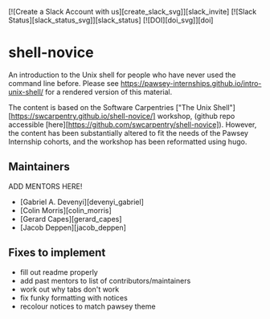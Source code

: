 [![Create a Slack Account with us][create_slack_svg]][slack_invite]
[![Slack Status][slack_status_svg]][slack_status]
[![DOI][doi_svg]][doi]

shell-novice
============

An introduction to the Unix shell for people who have never used the command line before.
Please see <https://pawsey-internships.github.io/intro-unix-shell/> for a rendered version of this material. 

The content is based on the Software Carpentries ["The Unix Shell"][https://swcarpentry.github.io/shell-novice/] workshop,
(github repo accessible [here][https://github.com/swcarpentry/shell-novice]). However, the content has 
been substantially altered to fit the needs of the Pawsey Internship cohorts, and the workshop has 
been reformatted using hugo.


## Maintainers

ADD MENTORS HERE!

* [Gabriel A. Devenyi][devenyi_gabriel]
* [Colin Morris][colin_morris]
* [Gerard Capes][gerard_capes]
* [Jacob Deppen][jacob_deppen]

## Fixes to implement

- fill out readme properly
- add past mentors to list of contributors/maintainers
- work out why tabs don't work
- fix funky formatting with notices
- recolour notices to match pawsey theme
